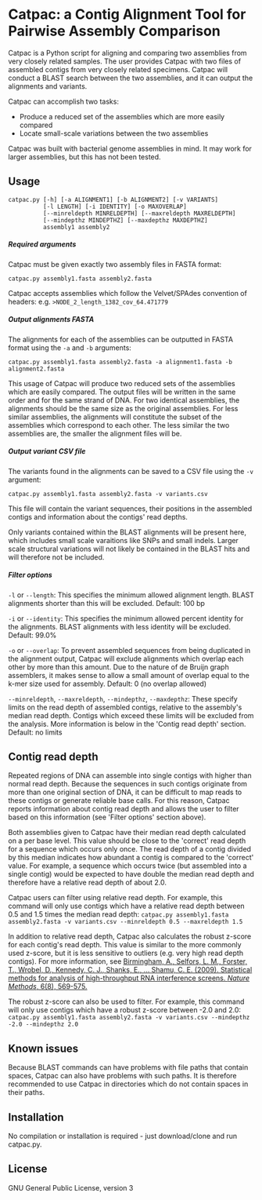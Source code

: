 # Catpac: a Contig Alignment Tool for Pairwise Assembly Comparison

Catpac is a Python script for aligning and comparing two assemblies from very closely related samples.  The user provides Catpac with two files of assembled contigs from very closely related specimens.  Catpac will conduct a BLAST search between the two assemblies, and it can output the alignments and variants.

Catpac can accomplish two tasks:
* Produce a reduced set of the assemblies which are more easily compared
* Locate small-scale variations between the two assemblies

Catpac was built with bacterial genome assemblies in mind.  It may work for larger assemblies, but this has not been tested.


## Usage

```
catpac.py [-h] [-a ALIGNMENT1] [-b ALIGNMENT2] [-v VARIANTS]
          [-l LENGTH] [-i IDENTITY] [-o MAXOVERLAP]
          [--minreldepth MINRELDEPTH] [--maxreldepth MAXRELDEPTH]
          [--mindepthz MINDEPTHZ] [--maxdepthz MAXDEPTHZ]
          assembly1 assembly2
```

##### Required arguments

Catpac must be given exactly two assembly files in FASTA format:

`catpac.py assembly1.fasta assembly2.fasta`

Catpac accepts assemblies which follow the Velvet/SPAdes convention of headers: e.g. `>NODE_2_length_1382_cov_64.471779`


##### Output alignments FASTA

The alignments for each of the assemblies can be outputted in FASTA format using the `-a` and `-b` arguments:

`catpac.py assembly1.fasta assembly2.fasta -a alignment1.fasta -b alignment2.fasta`

This usage of Catpac will produce two reduced sets of the assemblies which are easily compared.  The output files will be written in the same order and for the same strand of DNA.  For two identical assemblies, the alignments should be the same size as the original assemblies.  For less similar assemblies, the alignments will constitute the subset of the assemblies which correspond to each other.  The less similar the two assemblies are, the smaller the alignment files will be.


##### Output variant CSV file

The variants found in the alignments can be saved to a CSV file using the `-v` argument:

`catpac.py assembly1.fasta assembly2.fasta -v variants.csv`

This file will contain the variant sequences, their positions in the assembled contigs and information about the contigs' read depths.

Only variants contained within the BLAST alignments will be present here, which includes small scale varaitions like SNPs and small indels.  Larger scale structural variations will not likely be contained in the BLAST hits and will therefore not be included.


##### Filter options

`-l` or `--length`: This specifies the minimum allowed alignment length.  BLAST alignments shorter than this will be excluded.  Default: 100 bp

`-i` or `--identity`: This specifies the minimum allowed percent identity for the alignments.  BLAST alignments with less identity will be excluded.  Default: 99.0%

`-o` or `--overlap`: To prevent assembled sequences from being duplicated in the alignment output, Catpac will exclude alignments which overlap each other by more than this amount.  Due to the nature of de Bruijn graph assemblers, it makes sense to allow a small amount of overlap equal to the k-mer size used for assembly.  Default: 0 (no overlap allowed)

`--minreldepth`, `--maxreldepth`, `--mindepthz`, `--maxdepthz`: These specify limits on the read depth of assembled contigs, relative to the assembly's median read depth.  Contigs which exceed these limits will be excluded from the analysis.  More information is below in the 'Contig read depth' section.  Default: no limits


## Contig read depth

Repeated regions of DNA can assemble into single contigs with higher than normal read depth.  Because the sequences in such contigs originate from more than one original section of DNA, it can be difficult to map reads to these contigs or generate reliable base calls.  For this reason, Catpac reports information about contig read depth and allows the user to filter based on this information (see 'Filter options' section above).

Both assemblies given to Catpac have their median read depth calculated on a per base level.  This value should be close to the 'correct' read depth for a sequence which occurs only once.  The read depth of a contig divided by this median indicates how abundant a contig is compared to the 'correct' value.  For example, a sequence which occurs twice (but assembled into a single contig) would be expected to have double the median read depth and therefore have a relative read depth of about 2.0.

Catpac users can filter using relative read depth.  For example, this command will only use contigs which have a relative read depth between 0.5 and 1.5 times the median read depth: `catpac.py assembly1.fasta assembly2.fasta -v variants.csv --minreldepth 0.5 --maxreldepth 1.5`

In addition to relative read depth, Catpac also calculates the robust z-score for each contig's read depth.  This value is similar to the more commonly used z-score, but it is less sensitive to outliers (e.g. very high read depth contigs).  For more information, see [Birmingham, A., Selfors, L. M., Forster, T., Wrobel, D., Kennedy, C. J., Shanks, E., ... Shamu, C. E. (2009). Statistical methods for analysis of high-throughput RNA interference screens. _Nature Methods_, 6(8), 569-575.](http://www.ncbi.nlm.nih.gov/pmc/articles/PMC2789971/)

The robust z-score can also be used to filter.  For example, this command will only use contigs which have a robust z-score between -2.0 and 2.0: `catpac.py assembly1.fasta assembly2.fasta -v variants.csv --mindepthz -2.0 --mindepthz 2.0`


## Known issues

Because BLAST commands can have problems with file paths that contain spaces, Catpac can also have problems with such paths.  It is therefore recommended to use Catpac in directories which do not contain spaces in their paths.

## Installation

No compilation or installation is required - just download/clone and run catpac.py.

## License

GNU General Public License, version 3
